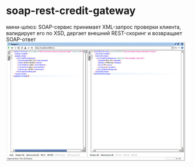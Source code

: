 # soap-rest-credit-gateway
 мини-шлюз: SOAP-сервис принимает XML-запрос проверки клиента, валидирует его по XSD, дергает внешний REST-скоринг и возвращает SOAP-ответ
![soap](soap-request.jpg)
